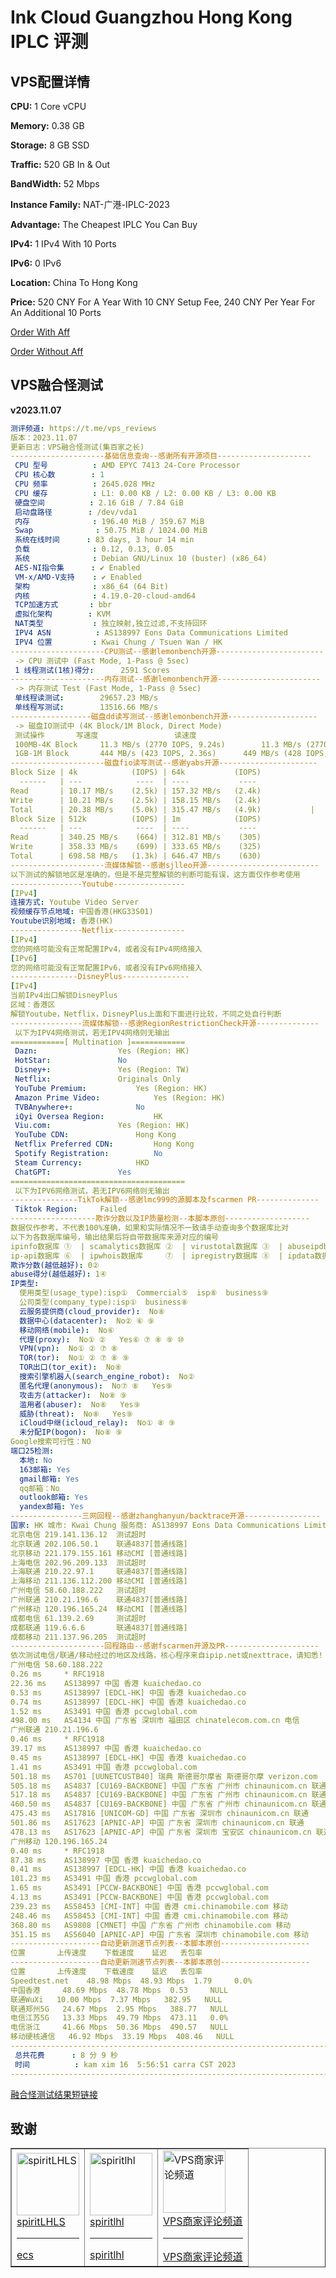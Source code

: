 # Ink Cloud Guangzhou Hong Kong IPLC 评测



## VPS配置详情

**CPU:** 1 Core vCPU

**Memory:** 0.38 GB

**Storage:** 8 GB SSD

**Traffic:** 520 GB In & Out

**BandWidth:** 52 Mbps

**Instance Family:** NAT-广港-IPLC-2023

**Advantage:** The Cheapest IPLC You Can Buy

**IPv4:** 1 IPv4 With 10 Ports

**IPv6:** 0 IPv6

**Location:** China To Hong Kong

**Price:** 520 CNY For A Year With 10 CNY Setup Fee, 240 CNY Per Year For An Additional 10 Ports

[Order With Aff](https://www.inkisp.cc/aff.php?aff=787)

[Order Without Aff](https://www.inkisp.cc/cart.php)



## VPS融合怪测试

**v2023.11.07**



```yaml
测评频道: https://t.me/vps_reviews                    
版本：2023.11.07
更新日志：VPS融合怪测试(集百家之长)                       
---------------------基础信息查询--感谢所有开源项目---------------------
 CPU 型号          : AMD EPYC 7413 24-Core Processor
 CPU 核心数        : 1
 CPU 频率          : 2645.028 MHz
 CPU 缓存          : L1: 0.00 KB / L2: 0.00 KB / L3: 0.00 KB
 硬盘空间          : 2.16 GiB / 7.84 GiB
 启动盘路径        : /dev/vda1
 内存              : 196.40 MiB / 359.67 MiB
 Swap              : 50.75 MiB / 1024.00 MiB
 系统在线时间      : 83 days, 3 hour 14 min
 负载              : 0.12, 0.13, 0.05
 系统              : Debian GNU/Linux 10 (buster) (x86_64)
 AES-NI指令集      : ✔ Enabled
 VM-x/AMD-V支持    : ✔ Enabled
 架构              : x86_64 (64 Bit)
 内核              : 4.19.0-20-cloud-amd64
 TCP加速方式       : bbr
 虚拟化架构        : KVM
 NAT类型           : 独立映射,独立过滤,不支持回环
 IPV4 ASN          : AS138997 Eons Data Communications Limited
 IPV4 位置         : Kwai Chung / Tsuen Wan / HK
---------------------CPU测试--感谢lemonbench开源------------------------
 -> CPU 测试中 (Fast Mode, 1-Pass @ 5sec)
 1 线程测试(1核)得分: 		2591 Scores
---------------------内存测试--感谢lemonbench开源-----------------------
 -> 内存测试 Test (Fast Mode, 1-Pass @ 5sec)
 单线程读测试:		29657.23 MB/s
 单线程写测试:		13516.66 MB/s
------------------磁盘dd读写测试--感谢lemonbench开源--------------------
 -> 磁盘IO测试中 (4K Block/1M Block, Direct Mode)
 测试操作		写速度					读速度
 100MB-4K Block		11.3 MB/s (2770 IOPS, 9.24s)		11.3 MB/s (2770 IOPS, 9.24s)
 1GB-1M Block		444 MB/s (423 IOPS, 2.36s)		449 MB/s (428 IOPS, 2.33s)
---------------------磁盘fio读写测试--感谢yabs开源----------------------
Block Size | 4k            (IOPS) | 64k           (IOPS)
  ------   | ---            ----  | ----           ---- 
Read       | 10.17 MB/s    (2.5k) | 157.32 MB/s   (2.4k)
Write      | 10.21 MB/s    (2.5k) | 158.15 MB/s   (2.4k)
Total      | 20.38 MB/s    (5.0k) | 315.47 MB/s   (4.9k)           |                      |                     
Block Size | 512k          (IOPS) | 1m            (IOPS)
  ------   | ---            ----  | ----           ---- 
Read       | 340.25 MB/s    (664) | 312.81 MB/s    (305)
Write      | 358.33 MB/s    (699) | 333.65 MB/s    (325)
Total      | 698.58 MB/s   (1.3k) | 646.47 MB/s    (630)
---------------------流媒体解锁--感谢sjlleo开源-------------------------
以下测试的解锁地区是准确的，但是不是完整解锁的判断可能有误，这方面仅作参考使用
----------------Youtube----------------
[IPv4]
连接方式: Youtube Video Server
视频缓存节点地域: 中国香港(HKG33S01)
Youtube识别地域: 香港(HK)
----------------Netflix----------------
[IPv4]
您的网络可能没有正常配置IPv4，或者没有IPv4网络接入
[IPv6]
您的网络可能没有正常配置IPv6，或者没有IPv6网络接入
---------------DisneyPlus---------------
[IPv4]
当前IPv4出口解锁DisneyPlus
区域：香港区
解锁Youtube，Netflix，DisneyPlus上面和下面进行比较，不同之处自行判断
----------------流媒体解锁--感谢RegionRestrictionCheck开源--------------
 以下为IPV4网络测试，若无IPV4网络则无输出
============[ Multination ]============
 Dazn:					Yes (Region: HK)
 HotStar:				No
 Disney+:				Yes (Region: TW)
 Netflix:				Originals Only
 YouTube Premium:			Yes (Region: HK)
 Amazon Prime Video:			Yes (Region: HK)
 TVBAnywhere+:				No
 iQyi Oversea Region:			HK
 Viu.com:				Yes (Region: HK)
 YouTube CDN:				Hong Kong 
 Netflix Preferred CDN:			Hong Kong  
 Spotify Registration:			No
 Steam Currency:			HKD
 ChatGPT:				Yes
=======================================
 以下为IPV6网络测试，若无IPV6网络则无输出
---------------TikTok解锁--感谢lmc999的源脚本及fscarmen PR--------------
 Tiktok Region:		Failed
-------------------欺诈分数以及IP质量检测--本脚本原创-------------------
数据仅作参考，不代表100%准确，如果和实际情况不一致请手动查询多个数据库比对
以下为各数据库编号，输出结果后将自带数据库来源对应的编号
ipinfo数据库 ①  | scamalytics数据库 ②  | virustotal数据库 ③  | abuseipdb数据库 ④  | ip2location数据库   ⑤
ip-api数据库 ⑥  | ipwhois数据库     ⑦  | ipregistry数据库 ⑧  | ipdata数据库    ⑨  | ipgeolocation数据库 ⑩
欺诈分数(越低越好): 0②
abuse得分(越低越好): 1④
IP类型: 
  使用类型(usage_type):isp①  Commercial⑤  isp⑧  business⑨  
  公司类型(company_type):isp①  business⑧  
  云服务提供商(cloud_provider):  No⑧ 
  数据中心(datacenter):  No② ⑥ ⑨ 
  移动网络(mobile):  No⑥ 
  代理(proxy):  No① ②   Yes⑥ ⑦ ⑧ ⑨ ⑩ 
  VPN(vpn):  No① ② ⑦ ⑧ 
  TOR(tor):  No① ② ⑦ ⑧ ⑨ 
  TOR出口(tor_exit):  No⑧ 
  搜索引擎机器人(search_engine_robot):  No② 
  匿名代理(anonymous):  No⑦ ⑧   Yes⑨ 
  攻击方(attacker):  No⑧ ⑨ 
  滥用者(abuser):  No⑧   Yes⑨ 
  威胁(threat):  No⑧   Yes⑨ 
  iCloud中继(icloud_relay):  No① ⑧ ⑨ 
  未分配IP(bogon):  No⑧ ⑨ 
Google搜索可行性：NO
端口25检测:
  本地: No
  163邮箱: Yes
  gmail邮箱: Yes
  qq邮箱：No
  outlook邮箱: Yes
  yandex邮箱: Yes
----------------三网回程--感谢zhanghanyun/backtrace开源-----------------
国家: HK 城市: Kwai Chung 服务商: AS138997 Eons Data Communications Limited
北京电信 219.141.136.12  测试超时
北京联通 202.106.50.1    联通4837[普通线路]           
北京移动 221.179.155.161 移动CMI [普通线路]           
上海电信 202.96.209.133  测试超时
上海联通 210.22.97.1     联通4837[普通线路]           
上海移动 211.136.112.200 移动CMI [普通线路]           
广州电信 58.60.188.222   测试超时
广州联通 210.21.196.6    联通4837[普通线路]           
广州移动 120.196.165.24  移动CMI [普通线路]           
成都电信 61.139.2.69     测试超时
成都联通 119.6.6.6       联通4837[普通线路]           
成都移动 211.137.96.205  测试超时
---------------------回程路由--感谢fscarmen开源及PR---------------------
依次测试电信/联通/移动经过的地区及线路，核心程序来自ipip.net或nexttrace，请知悉!
广州电信 58.60.188.222
0.26 ms 	* RFC1918
22.36 ms 	AS138997 中国 香港 kuaichedao.co
0.53 ms 	AS138997 [EDCL-HK] 中国 香港 kuaichedao.co
0.74 ms 	AS138997 [EDCL-HK] 中国 香港 kuaichedao.co
1.52 ms 	AS3491 中国 香港 pccwglobal.com
498.00 ms 	AS4134 中国 广东省 深圳市 福田区 chinatelecom.com.cn 电信
广州联通 210.21.196.6
0.46 ms 	* RFC1918
39.17 ms 	AS138997 中国 香港 kuaichedao.co
0.45 ms 	AS138997 [EDCL-HK] 中国 香港 kuaichedao.co
1.41 ms 	AS3491 中国 香港 pccwglobal.com
501.18 ms 	AS701 [UUNETCUSTB40] 瑞典 斯德哥尔摩省 斯德哥尔摩 verizon.com
505.18 ms 	AS4837 [CU169-BACKBONE] 中国 广东省 广州市 chinaunicom.cn 联通
517.18 ms 	AS4837 [CU169-BACKBONE] 中国 广东省 广州市 chinaunicom.cn 联通
460.50 ms 	AS4837 [CU169-BACKBONE] 中国 广东省 广州市 chinaunicom.cn 联通
475.43 ms 	AS17816 [UNICOM-GD] 中国 广东省 深圳市 chinaunicom.cn 联通
501.86 ms 	AS17623 [APNIC-AP] 中国 广东省 深圳市 chinaunicom.cn 联通
478.13 ms 	AS17623 [APNIC-AP] 中国 广东省 深圳市 宝安区 chinaunicom.cn 联通
广州移动 120.196.165.24
0.40 ms 	* RFC1918
87.38 ms 	AS138997 中国 香港 kuaichedao.co
0.41 ms 	AS138997 [EDCL-HK] 中国 香港 kuaichedao.co
101.23 ms 	AS3491 中国 香港 pccwglobal.com
1.65 ms 	AS3491 [PCCW-BACKBONE] 中国 香港 pccwglobal.com
4.13 ms 	AS3491 [PCCW-BACKBONE] 中国 香港 pccwglobal.com
239.23 ms 	AS58453 [CMI-INT] 中国 香港 cmi.chinamobile.com 移动
248.46 ms 	AS58453 [CMI-INT] 中国 香港 cmi.chinamobile.com 移动
368.80 ms 	AS9808 [CMNET] 中国 广东省 广州市 chinamobile.com 移动
351.15 ms 	AS56040 [APNIC-AP] 中国 广东省 深圳市 chinamobile.com 移动
--------------------自动更新测速节点列表--本脚本原创--------------------
位置		 上传速度	 下载速度	 延迟	  丢包率
--------------------自动更新测速节点列表--本脚本原创--------------------
位置		 上传速度	 下载速度	 延迟	  丢包率
Speedtest.net	 48.98 Mbps	 48.93 Mbps	 1.79	  0.0%
中国香港	 48.69 Mbps	 48.78 Mbps	 0.53	  NULL
联通WuXi	 10.00 Mbps	 7.37 Mbps	 382.95	  NULL
联通郑州5G	 24.67 Mbps	 2.95 Mbps	 388.77	  NULL
电信江苏5G	 13.33 Mbps	 49.79 Mbps	 473.11	  0.0%
电信浙江	 41.66 Mbps	 50.36 Mbps	 490.57	  NULL
移动硬核通信	 46.92 Mbps	 33.19 Mbps	 408.46	  NULL
------------------------------------------------------------------------
 总共花费      : 8 分 9 秒
 时间          : kam xim 16  5:56:51 carra CST 2023
------------------------------------------------------------------------
```



[融合怪测试结果短链接](https://paste.spiritlhl.net/code/qdPN6v.txt)



## 致谢

<table border="1">
  <tr>
    <td>
      <a href="https://github.com/spiritLHLS">
        <img src="https://avatars.githubusercontent.com/u/103393591?v=4" alt="spiritLHLS" style="width:100px;"><br>
        spiritLHLS
      </a>
      <hr>
      <a href="https://github.com/spiritLHLS/ecs">ecs</a>
    <td>
      <a href="https://t.me/spiritlhl">
        <img src="https://avatars.githubusercontent.com/u/103393591?v=4" alt="spiritlhl" style="width:100px;"><br>
        spiritlhl
      </a>
      <hr>
      <a href="https://t.me/spiritlhl">spiritlhl</a>
    </td>
    </td>
    <td>
      <a href="https://t.me/vps_reviews">
        <img src="https://chevereto.rexlee.click/images/2023/11/16/VPS.jpeg" alt="VPS商家评论频道" style="width:100px;"><br>
        VPS商家评论频道
      </a>
      <hr>
      <a href="https://t.me/vps_reviews">VPS商家评论频道</a>
    </td>
  </tr>
</table>